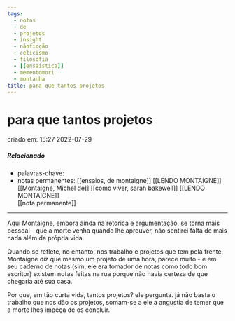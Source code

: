 ```yaml
---
tags:
  - notas
  - de
  - projetos
  - insight
  - nãoficção
  - ceticismo
  - filosofia
  - [[ensaistica]]
  - mementomori
  - montanha
title: para que tantos projetos
---
```


# para que tantos projetos

criado em: 15:27 2022-07-29

##### Relacionado

- palavras-chave: 
- notas permanentes: [[ensaios, de montaigne]] [[LENDO MONTAIGNE]]  
[[Montaigne, Michel de]] [[como viver, sarah bakewell]] [[LENDO MONTAIGNE]]  
[[nota permanente]]

---

Aqui Montaigne, embora ainda na retorica e argumentação, se torna mais pessoal - que a morte venha quando lhe aprouver, não sentirei falta de mais nada além da própria vida.

Quando se reflete, no entanto, nos trabalho e projetos que tem pela frente, Montaigne diz que mesmo um projeto de uma hora, parece muito - e em seu caderno de notas (sim, ele era tomador de notas como todo bom escritor) existem notas feitas na rua porque não havia certeza de que chegaria até sua casa.

Por que, em tão curta vida, tantos projetos? ele pergunta. já não basta o trabalho que nos dão os projetos, somam-se a ele a angustia de temer que a morte lhes impeça de os concluir.
